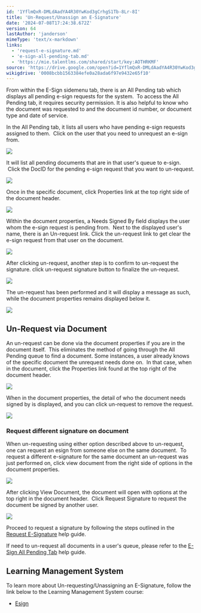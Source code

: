 ```yaml
---
id: '1YflmQxR-DMLdAadYA4R30YwKod3gCrhgS1Tb-8Lr-8I'
title: 'Un-Request/Unassign an E-Signature'
date: '2024-07-08T17:24:38.672Z'
version: 64
lastAuthor: 'janderson'
mimeType: 'text/x-markdown'
links:
  - 'request-e-signature.md'
  - 'e-sign-all-pending-tab.md'
  - 'https://mie.talentlms.com/shared/start/key:AOTHRKMF'
source: 'https://drive.google.com/open?id=1YflmQxR-DMLdAadYA4R30YwKod3gCrhgS1Tb-8Lr-8I'
wikigdrive: '0008bcbb1563384efe0a28ada6f97e9432e65f10'
---
```

From within the E-Sign sidemenu tab, there is an All Pending tab which displays all pending e-sign requests for the system.  To access the All Pending tab, it requires security permission. It is also helpful to know who the document was requested to and the document id number, or document type and date of service.

In the All Pending tab, it lists all users who have pending e-sign requests assigned to them.  Click on the user that you need to unrequest an e-sign from.

![](../un-request-unassign-an-e-signature.assets/24a467b16ee736d52bae0e68fd06a021.png)

It will list all pending documents that are in that user's queue to e-sign.  Click the DocID for the pending e-sign request that you want to un-request.

![](../un-request-unassign-an-e-signature.assets/f611cfc52a968eb0d397a8d1a5004121.png)

Once in the specific document, click Properties link at the top right side of the document header.

![](../un-request-unassign-an-e-signature.assets/df6a489b1eb9f2009465c8706e63ed8b.png)

Within the document properties, a Needs Signed By field displays the user whom the e-sign request is pending from.  Next to the displayed user's name, there is an Un-request link. Click the un-request link to get clear the e-sign request from that user on the document.

![](../un-request-unassign-an-e-signature.assets/48e6b587b4b0c2600118555e1575eb86.png)

After clicking un-request, another step is to confirm to un-request the signature. click un-request signature button to finalize the un-request.

![](../un-request-unassign-an-e-signature.assets/15be592da0334baa291d3bf733ed9d00.png)

The un-request has been performed and it will display a message as such, while the document properties remains displayed below it.

![](../un-request-unassign-an-e-signature.assets/61ea869a73572908db450c09f67a724d.png)

## Un-Request via Document

An un-request can be done via the document properties if you are in the document itself.  This eliminates the method of going through the All Pending queue to find a document. Some instances, a user already knows of the specific document the unrequest needs done on.  In that case, when in the document, click the Properties link found at the top right of the document header.

![](../un-request-unassign-an-e-signature.assets/1727a829f0888614d055cd349a7dc999.png)

When in the document properties, the detail of who the document needs signed by is displayed, and you can click un-request to remove the request.

![](../un-request-unassign-an-e-signature.assets/858718b35075e491e490a5cddd8c480c.png)

### Request different signature on document

When un-requesting using either option described above to un-request, one can request an esign from someone else on the same document.  To request a different e-signature for the same document an un-request was just performed on, click view document from the right side of options in the document properties.

![](../un-request-unassign-an-e-signature.assets/2cf3451bf35683dc0c79bd822ee635fc.png)

After clicking View Document, the document will open with options at the top right in the document header.  Click Request Signature to request the document be signed by another user.

![](../un-request-unassign-an-e-signature.assets/0b9feca2d4de93cb82e874d99b5668e6.png)

Proceed to request a signature by following the steps outlined in the [Request E-Signature](request-e-signature.md) help guide.

If need to un-request all documents in a user's queue, please refer to the [E-Sign All Pending Tab](e-sign-all-pending-tab.md) help guide.

## Learning Management System

To learn more about Un-requesting/Unassigning an E-Signature, follow the link below to the Learning Management System course:

* [Esign](https://mie.talentlms.com/shared/start/key:AOTHRKMF)
